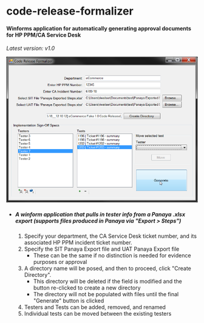# code-release-formalizer

#### Winforms application for automatically generating approval documents for HP PPM/CA Service Desk

*Latest version: v1.0*

![picture alt](screenshot.png "Form1 example")

* ##### A winform application that pulls in tester info from a Panaya .xlsx export (supports files produced in Panaya via "Export > Steps")
    1. Specify your department, the CA Service Desk ticket number, and its associated HP PPM incident ticket number.
    2. Specify the SIT Panaya Export file and UAT Panaya Export file
        * These can be the same if no distinction is needed for evidence purposes or approval
    3. A directory name will be posed, and then to proceed, click "Create Directory".
        * This directory will be deleted if the field is modified and the button re-clicked to create a new directory
        * The directory will not be populated with files until the final "Generate" button is clicked
    4. Testers and Tests can be added, removed, and renamed
    5. Individual tests can be moved between the existing testers
